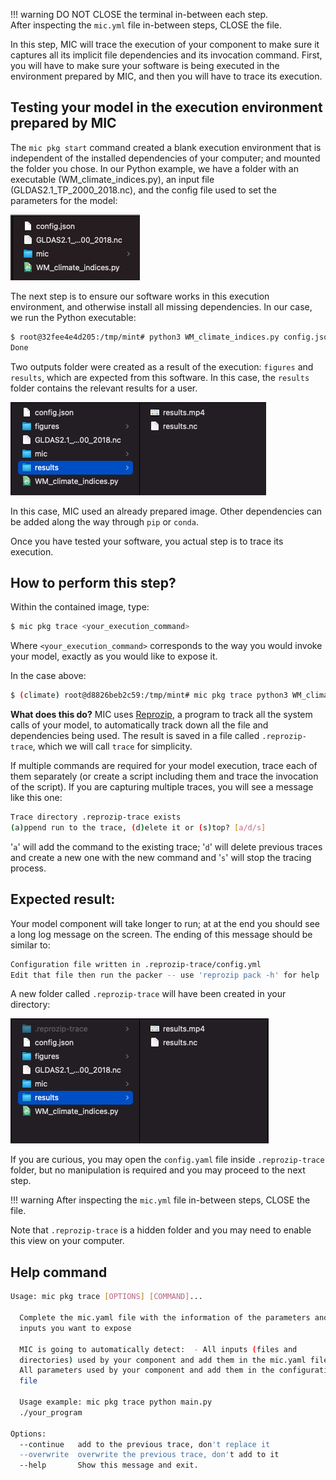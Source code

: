!!! warning
    DO NOT CLOSE the terminal in-between each step.  
    After inspecting the `mic.yml` file in-between steps, CLOSE the file.

In this step, MIC will trace the execution of your component to make sure it captures all its implicit file dependencies and its invocation command. First, you will have to make sure your software is being executed in the environment prepared by MIC, and then you will have to trace its execution.

## Testing your model in the execution environment prepared by MIC

The `mic pkg start` command created a blank execution environment that is independent of the installed dependencies of your computer; and mounted the folder you chose. In our Python example, we have a folder with an executable (WM_climate_indices.py), an input file (GLDAS2.1_TP_2000_2018.nc), and the config file used to set the parameters for the model:

![Folder containing all files necessary to run the model](figures/folder_config.png)

The next step is to ensure our software works in this execution environment, and otherwise install all missing dependencies. In our case, we run the Python executable:

```bash
$ root@32fee4e4d205:/tmp/mint# python3 WM_climate_indices.py config.json
Done
```
Two outputs folder were created as a result of the execution: `figures` and `results`, which are expected from this software. In this case, the `results` folder contains the relevant results for a user.

![Folder showing the output of the model run](figures/folder_config_out.png)

In this case, MIC used an already prepared image. Other dependencies can be added along the way through `pip` or `conda`.

Once you have tested your software, you actual step is to trace its execution.

## How to perform this step?

Within the contained image, type:

```bash
$ mic pkg trace <your_execution_command>
```

Where `<your_execution_command>` corresponds to the way you would invoke your model, exactly as you would like to expose it.

In the case above:

```bash
$ (climate) root@d8826beb2c59:/tmp/mint# mic pkg trace python3 WM_climate_indices.py config.json
```

**What does this do?** MIC uses [Reprozip](https://www.reprozip.org/), a program to track all the system calls of your model, to automatically track down all the file and dependencies being used. The result is saved in a file called `.reprozip-trace`, which we will call `trace` for simplicity.

If multiple commands are required for your model execution, trace each of them separately (or create a script including them and trace the invocation of the script). If you are capturing multiple traces, you will see a message like this one:

```bash
Trace directory .reprozip-trace exists
(a)ppend run to the trace, (d)elete it or (s)top? [a/d/s]
```
'`a`' will add the command to the existing trace; '`d`' will delete previous traces and create a new one with the new command and '`s`' will stop the tracing process.

## Expected result:

Your model component will take longer to run; at at the end you should see a long log message on the screen. The ending of this message should be similar to:

```bash
Configuration file written in .reprozip-trace/config.yml
Edit that file then run the packer -- use 'reprozip pack -h' for help
```
A new folder called `.reprozip-trace` will have been created in your directory:

![Diagram](figures/folder_config_trace.png)

If you are curious, you may open the `config.yaml` file inside `.reprozip-trace` folder, but no manipulation is required and you may proceed to the next step.

!!! warning
    After inspecting the `mic.yml` file in-between steps, CLOSE the file.


Note that `.reprozip-trace` is a hidden folder and you may need to enable this view on your computer.

## Help command

```bash
Usage: mic pkg trace [OPTIONS] [COMMAND]...

  Complete the mic.yaml file with the information of the parameters and
  inputs you want to expose

  MIC is going to automatically detect:  - All inputs (files and
  directories) used by your component and add them in the mic.yaml file.  -
  All parameters used by your component and add them in the configuration
  file

  Usage example: mic pkg trace python main.py
  ./your_program

Options:
  --continue   add to the previous trace, don't replace it
  --overwrite  overwrite the previous trace, don't add to it
  --help       Show this message and exit.
```
